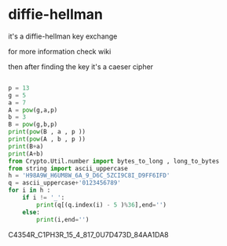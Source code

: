 # diffie-hellman

it's a diffie-hellman key exchange

for more information check wiki

then after finding the key it's a caeser cipher

```python

p = 13
g = 5
a = 7
A = pow(g,a,p)
b = 3
B = pow(g,b,p)
print(pow(B , a , p ))
print(pow(A , b , p ))
print(B+a)
print(A+b)
from Crypto.Util.number import bytes_to_long , long_to_bytes
from string import ascii_uppercase
h = 'H98A9W_H6UM8W_6A_9_D6C_5ZCI9C8I_D9FF6IFD'
q = ascii_uppercase+'0123456789'
for i in h :
    if i != '_':
        print(q[(q.index(i) - 5 )%36],end='')
    else:
        print(i,end='')
```
C4354R_C1PH3R_15_4_817_0U7D473D_84AA1DA8
